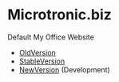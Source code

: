 # Microtronic.biz

Default My Office Website

- [OldVersion](./old-version/README.md)
- [StableVersion](./stable-version/README.md)
- [NewVersion](./update-version/microtronic.biz-v2/README.md) (Development)
